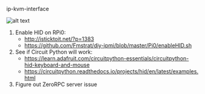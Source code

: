 ip-kvm-interface

![alt text](https://github.com/SterlingButters/ip-kvm-interface/blob/master/Example.png)


1) Enable HID on RPi0:
      - http://isticktoit.net/?p=1383
      - https://github.com/Fmstrat/diy-ipmi/blob/master/Pi0/enableHID.sh
2) See if Circuit Python will work:
      - https://learn.adafruit.com/circuitpython-essentials/circuitpython-hid-keyboard-and-mouse
      - https://circuitpython.readthedocs.io/projects/hid/en/latest/examples.html
3) Figure out ZeroRPC server issue
